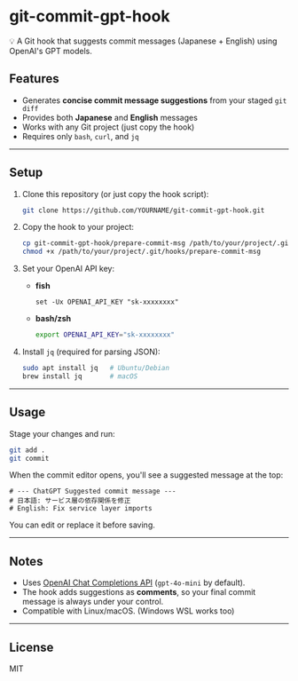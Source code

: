 # git-commit-gpt-hook

💡 A Git hook that suggests commit messages (Japanese + English) using OpenAI's GPT models.

## Features
- Generates **concise commit message suggestions** from your staged `git diff`
- Provides both **Japanese** and **English** messages
- Works with any Git project (just copy the hook)
- Requires only `bash`, `curl`, and `jq`

---

## Setup

1. Clone this repository (or just copy the hook script):
   ```bash
   git clone https://github.com/YOURNAME/git-commit-gpt-hook.git
   ```

2. Copy the hook to your project:
   ```bash
   cp git-commit-gpt-hook/prepare-commit-msg /path/to/your/project/.git/hooks/
   chmod +x /path/to/your/project/.git/hooks/prepare-commit-msg
   ```

3. Set your OpenAI API key:
   - **fish**
     ```fish
     set -Ux OPENAI_API_KEY "sk-xxxxxxxx"
     ```
   - **bash/zsh**
     ```bash
     export OPENAI_API_KEY="sk-xxxxxxxx"
     ```

4. Install `jq` (required for parsing JSON):
   ```bash
   sudo apt install jq   # Ubuntu/Debian
   brew install jq       # macOS
   ```

---

## Usage

Stage your changes and run:

```bash
git add .
git commit
```

When the commit editor opens, you'll see a suggested message at the top:

```
# --- ChatGPT Suggested commit message ---
# 日本語: サービス層の依存関係を修正
# English: Fix service layer imports
```

You can edit or replace it before saving.

---

## Notes
- Uses [OpenAI Chat Completions API](https://platform.openai.com/docs/api-reference/chat) (`gpt-4o-mini` by default).
- The hook adds suggestions as **comments**, so your final commit message is always under your control.
- Compatible with Linux/macOS. (Windows WSL works too)

---

## License
MIT
